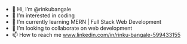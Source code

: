 - 👋 Hi, I’m @rinkubangale
- 👀 I’m interested in coding
- 🌱 I’m currently learning MERN | Full Stack Web Development
- 💞️ I’m looking to collaborate on web development
- 📫 How to reach me www.linkedin.com/in/rinku-bangale-599433155

<!---
rinkubangale/rinkubangale is a ✨ special ✨ repository because its `README.md` (this file) appears on your GitHub profile.
You can click the Preview link to take a look at your changes.
--->

